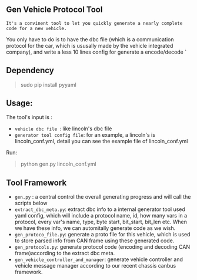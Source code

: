 
## Gen Vehicle Protocol Tool
	It's a convinent tool to let you quickly generate a nearly complete code for a new vehicle.
You only have to do is to have the dbc file (which is a communication protocol for the car, which is ususally made by the vehicle integrated company), and write a less 10 lines config for generate a encode/decode `

## Dependency

> sudo pip install pyyaml

## Usage:

The tool's input is :

* `vehicle dbc file `: like lincoln's dbc file
* `generator tool config file`: for an example, a lincoln's is lincoln_conf.yml, detail you can see the example file of lincoln_conf.yml

Run:

> python gen.py lincoln_conf.yml

## Tool Framework

* `gen.py` : a central control the overall generating progress and will call the scripts below
* `extract_dbc_meta.py`: extract dbc info to a internal generator tool used yaml config, which will include a protocol name, id, how many vars in a protocol, every var's name, type, byte start, bit_start, bit_len etc. When we have these info, we can automitally generate code as we wish.
* `gen_protoco_file.py`: generate a proto file for this vehicle, which is used to store parsed info from CAN frame using these generated code.
* `gen_protocols.py`: generate protocol code (encoding and decoding CAN frame)according to the extract dbc meta.
* `gen_vehicle_controller_and_manager`: generate vehicle controller and vehicle message manager according to our recent chassis canbus framework.


